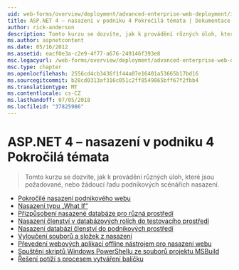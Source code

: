 ```yaml
---
uid: web-forms/overview/deployment/advanced-enterprise-web-deployment/index
title: ASP.NET 4 – nasazení v podniku 4 Pokročilá témata | Dokumentace Microsoftu
author: rick-anderson
description: Tomto kurzu se dozvíte, jak k provádění různých úloh, které jsou požadované, nebo žádoucí řadu podnikových scénářích nasazení.
ms.author: aspnetcontent
ms.date: 05/16/2012
ms.assetid: eacf0e3a-c2e9-4f77-a676-249146f393e8
msc.legacyurl: /web-forms/overview/deployment/advanced-enterprise-web-deployment
msc.type: chapter
ms.openlocfilehash: 2556cd4cb3436f1f44a07e16401a53665b17bd16
ms.sourcegitcommit: b28cd0313af316c051c2ff8549865bff67f2fbb4
ms.translationtype: MT
ms.contentlocale: cs-CZ
ms.lasthandoff: 07/05/2018
ms.locfileid: "37825986"
---
```

<a name="aspnet-4---enterprise-deployment-series-4-advanced-topics"></a>ASP.NET 4 – nasazení v podniku 4 Pokročilá témata
====================
> Tomto kurzu se dozvíte, jak k provádění různých úloh, které jsou požadované, nebo žádoucí řadu podnikových scénářích nasazení.


- [Pokročilé nasazení podnikového webu](advanced-enterprise-web-deployment.md)
- [Nasazení typu „What If“](performing-a-what-if-deployment.md)
- [Přizpůsobení nasazené databáze pro různá prostředí](customizing-database-deployments-for-multiple-environments.md)
- [Nasazení členství v databázových rolích do testovacího prostředí](deploying-database-role-memberships-to-test-environments.md)
- [Nasazení databází členství do podnikových prostředí](deploying-membership-databases-to-enterprise-environments.md)
- [Vyloučení souborů a složek z nasazení](excluding-files-and-folders-from-deployment.md)
- [Převedení webových aplikací offline nástrojem pro nasazení webu](taking-web-applications-offline-with-web-deploy.md)
- [Spuštění skriptů Windows PowerShellu ze souborů projektu MSBuild](running-windows-powershell-scripts-from-msbuild-project-files.md)
- [Řešení potíží s procesem vytváření balíčku](troubleshooting-the-packaging-process.md)
